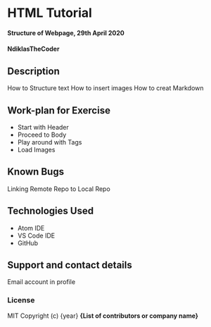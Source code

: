 # HTML Tutorial
#### Structure of Webpage, 29th April 2020
#### **NdiklasTheCoder**
## Description
  How to Structure text
  How to insert images
  How to creat Markdown
## Work-plan for Exercise
* Start with Header
* Proceed to Body
* Play around with Tags
* Load Images

## Known Bugs
Linking Remote Repo to Local Repo

## Technologies Used
* Atom IDE
* VS Code IDE
* GitHub
## Support and contact details
Email account in profile
### License
MIT
Copyright (c) {year} **{List of contributors or company name}**
